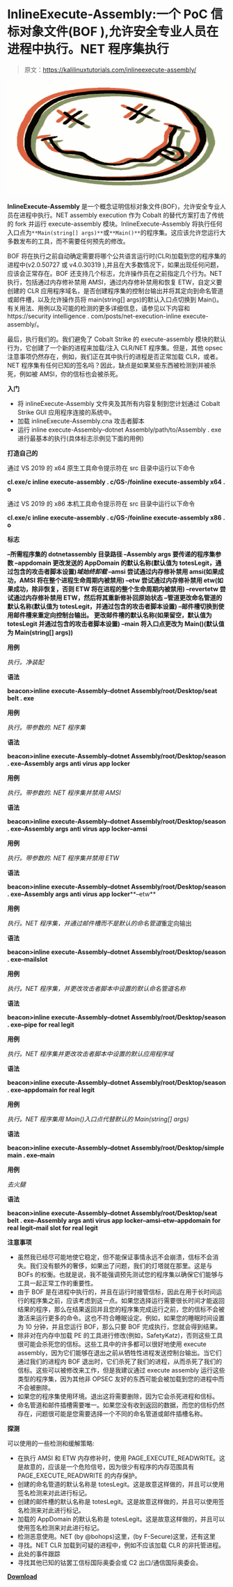 # InlineExecute-Assembly:一个 PoC 信标对象文件(BOF ),允许安全专业人员在进程中执行。NET 程序集执行

> 原文：<https://kalilinuxtutorials.com/inlineexecute-assembly/>

[![](img/3e551797c012effb62376a14d5cef819.png)](https://1.bp.blogspot.com/-vUizfLEGHE0/YUsEeIfoYvI/AAAAAAAAK6Q/VR8TfM2QM50f1GargZIsbblgrmL9DpeiwCLcBGAsYHQ/s728/10590865%2B%25281%2529.png)

**InlineExecute-Assembly** 是一个概念证明信标对象文件(BOF)，允许安全专业人员在进程中执行。NET assembly execution 作为 Cobalt 的替代方案打击了传统的 fork 并运行 execute-assembly 模块。InlineExecute-Assembly 将执行任何入口点为`**Main(string[] args)**`或`**Main()**`的程序集。这应该允许您运行大多数发布的工具，而不需要任何预先的修改。

BOF 将在执行之前自动确定需要将哪个公共语言运行时(CLR)加载到您的程序集的进程中(v2.0.50727 或 v4.0.30319 ),并且在大多数情况下，如果出现任何问题，应该会正常存在。BOF 还支持几个标志，允许操作员在之前指定几个行为。NET 执行，包括通过内存修补禁用 AMSI，通过内存修补禁用和恢复 ETW，自定义要创建的 CLR 应用程序域名，是否创建程序集的控制台输出并将其定向到命名管道或邮件槽，以及允许操作员将 main(string[] args)的默认入口点切换到 Main()。有关用法、用例以及可能的检测的更多详细信息，请参见以下内容和 https://security intelligence . com/posts/net-execution-inline execute-assembly/。

最后，执行我们的。我们避免了 Cobalt Strike 的 execute-assembly 模块的默认行为，它创建了一个新的进程来加载/注入 CLR/NET 程序集。但是，其他 opsec 注意事项仍然存在，例如，我们正在其中执行的进程是否正常加载 CLR，或者。NET 程序集有任何已知的签名吗？因此，缺点是如果某些东西被检测到并被杀死，例如被 AMSI，你的信标也会被杀死。

**入门**

*   将 inlineExecute-Assembly 文件夹及其所有内容复制到您计划通过 Cobalt Strike GUI 应用程序连接的系统中。
*   加载 inlineExecute-Assembly.cna 攻击者脚本
*   运行 inline execute-Assembly–dotnet Assembly/path/to/Assembly . exe 进行最基本的执行(具体标志示例见下面的用例)

**打造自己的**

通过 VS 2019 的 x64 原生工具命令提示符在 src 目录中运行以下命令

**cl.exe/c inline execute-assembly . c/GS-/foinline execute-assembly x64 . o**

通过 VS 2019 的 x86 本机工具命令提示符在 src 目录中运行以下命令

**cl.exe/c inline execute-assembly . c/GS-/foinline execute-assembly x86 . o**

**标志**

**–所需程序集的 dotnetassembly 目录路径
–Assembly args 要传递的程序集参数
–appdomain 更改发送的 AppDomain 的默认名称(默认值为 totesLegit，通过包含的攻击者脚本设置)*域始终卸载*
–amsi 尝试通过内存修补禁用 amsi(如果成功，AMSI 将在整个进程生命周期内被禁用)
–etw 尝试通过内存修补禁用 etw(如果成功，除非恢复，否则 ETW 将在进程的整个生命周期内被禁用)
–revertetw 尝试通过内存修补禁用 ETW，然后将其重新修补回原始状态
–管道更改命名管道的默认名称(默认值为 totesLegit，并通过包含的攻击者脚本设置)
–邮件槽切换到使用邮件槽来重定向控制台输出。 更改邮件槽的默认名称(如果留空，默认值为 totesLegit 并通过包含的攻击者脚本设置)
–main 将入口点更改为 Main()(默认值为 Main(string[] args))**

**用例**

*执行。净装配*

**语法**

**beacon>inline execute-Assembly–dotnet Assembly/root/Desktop/seat belt . exe**

**用例**

*执行。带参数的. NET 程序集*

**语法**

**beacon>inline execute-Assembly–dotnet Assembly/root/Desktop/season . exe–Assembly args anti virus app locker**

**用例**

*执行。带参数的. NET 程序集并禁用 AMSI*

**语法**

**beacon>inline execute-Assembly–dotnet Assembly/root/Desktop/season . exe–Assembly args anti virus app locker–amsi**

**用例**

*执行。带参数的. NET 程序集并禁用 ETW*

**语法**

**beacon>inline execute-Assembly–dotnet Assembly/root/Desktop/season . exe–Assembly args anti virus app locker****–etw**

**用例**

*执行。NET 程序集，并通过邮件槽而不是默认的命名管道*重定向输出

**语法**

**beacon>inline execute-Assembly–dotnet Assembly/root/Desktop/season . exe–mailslot**

**用例**

*执行。NET 程序集，并更改攻击者脚本中设置的默认命名管道名称*

**语法**

**beacon>inline execute-Assembly–dotnet Assembly/root/Desktop/season . exe–pipe for real legit**

**用例**

*执行。NET 程序集并更改攻击者脚本中设置的默认应用程序域*

**语法**

**beacon>inline execute-Assembly–dotnet Assembly/root/Desktop/season . exe–appdomain for real legit**

**用例**

*执行。NET 程序集用 Main()入口点代替默认的 Main(string[] args)*

**语法**

**beacon>inline execute-Assembly–dotnet Assembly/root/Desktop/simple main . exe–main**

**用例**

*去火腿*

**语法**

**beacon>inline execute-Assembly–dotnet Assembly/root/Desktop/seat belt . exe–Assembly args anti virus app locker–amsi–etw–appdomain for real legit–mail slot for real legit**

**注意事项**

*   虽然我已经尽可能地使它稳定，但不能保证事情永远不会崩溃，信标不会消失。我们没有额外的奢侈，如果出了问题，我们的灯塔就在那里。这是与 BOFs 的权衡。也就是说，我不能强调预先测试您的程序集以确保它们能够与工具一起正常工作的重要性。
*   由于 BOF 是在进程中执行的，并且在运行时接管信标，因此在用于长时间运行的程序集之前，应该考虑到这一点。如果您选择运行需要很长时间才能返回结果的程序，那么在结果返回并且您的程序集完成运行之前，您的信标不会被激活来运行更多的命令。这也不符合睡眠设定。例如，如果您的睡眠时间设置为 10 分钟，并且您运行 BOF，那么只要 BOF 完成执行，您就会得到结果。
*   除非对在内存中加载 PE 的工具进行修改(例如，SafetyKatz)，否则这些工具很可能会杀死您的信标。这些工具中的许多都可以很好地使用 execute assembly，因为它们能够在退出之前从牺牲性进程发送控制台输出。当它们通过我们的进程内 BOF 退出时，它们杀死了我们的进程，从而杀死了我们的信标。这些可以被修改来工作，但是我建议通过 execute assembly 运行这些类型的程序集，因为其他非 OPSEC 友好的东西可能会被加载到您的进程中而不会被删除。
*   如果您的程序集使用环境。退出这将需要删除，因为它会杀死进程和信标。
*   命名管道和邮件插槽需要唯一。如果您没有收到返回的数据，而您的信标仍然存在，问题很可能是您需要选择一个不同的命名管道或邮件插槽名称。

**探测**

可以使用的一些检测和缓解策略:

*   在执行 AMSI 和 ETW 内存修补时，使用 PAGE_EXECUTE_READWRITE。这是故意的，应该是一个危险信号，因为很少有程序的内存范围具有 PAGE_EXECUTE_READWRITE 的内存保护。
*   创建的命名管道的默认名称是 totesLegit。这是故意这样做的，并且可以使用签名检测来对此进行标记。
*   创建的邮件槽的默认名称是 totesLegit。这是故意这样做的，并且可以使用签名检测来对此进行标记。
*   加载的 AppDomain 的默认名称是 totesLegit。这是故意这样做的，并且可以使用签名检测来对此进行标记。
*   检测恶意使用。NET (by @bohops)这里，(by F-Secure)这里，还有这里
*   寻找。NET CLR 加载到可疑的进程中，例如不应该加载 CLR 的非托管进程。
*   此处的事件跟踪
*   寻找其他已知的钴罢工信标国际奥委会或 C2 出口/通信国际奥委会。

[**Download**](https://github.com/anthemtotheego/InlineExecute-Assembly)